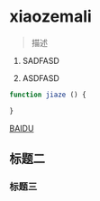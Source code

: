 # xiaozemali

> 描述

1. SADFASD

2. ASDFASD

```js
function jiaze () {

}
```

[BAIDU](www.baidu.com)



## 标题二

### 标题三

